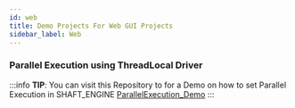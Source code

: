 ```yaml
---
id: web
title: Demo Projects For Web GUI Projects
sidebar_label: Web
---
```

### Parallel Execution using ThreadLocal Driver

:::info
**TIP**: You can visit this Repository to for a Demo on how to set Parallel Execution in SHAFT_ENGINE
[ParallelExecution_Demo](https://github.com/MustafaAgamy/ShaftEngine-ParellelWithThreadLocal.git)
:::